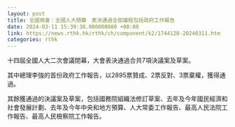 ```yaml
---
layout: post
title: 全國兩會｜全國人大閉幕　表決通過全部議程包括政府工作報告
date: 2024-03-11 15:39:38.000000000 +08:00
link: https://news.rthk.hk/rthk/ch/component/k2/1744120-20240311.htm
categories: rthk
---
```


十四屆全國人大二次會議閉幕，大會表決通過合共7項決議案及草案。

其中總理李強的首份政府工作報告，以2895票贊成、2票反對、3票棄權，獲得通過。

其餘獲通過的決議案及草案，包括國務院組織法修訂草案、去年及今年國民經濟和社會發展計劃、去年及今年中央和地方預算、人大常委工作報告、最高人民法院工作報告、最高人民檢察院工作報告。
